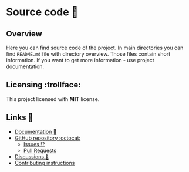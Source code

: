 # Source code :lemon:
## Overview
Here you can find source code of the project. In main directories you can find ```README.md``` file with directory 
overview. Those files contain short information. If you want to get more information - use project documentation. 

## Licensing :trollface:
This project licensed with __MIT__ license.

## Links :link:
- [Documentation :eyes:]()
- [GitHub repository :octocat:]()
  - [Issues :interrobang:]()
  - [Pull Requests]()
- [Discussions :thought_balloon:]()
- [Contributing instructions]()
